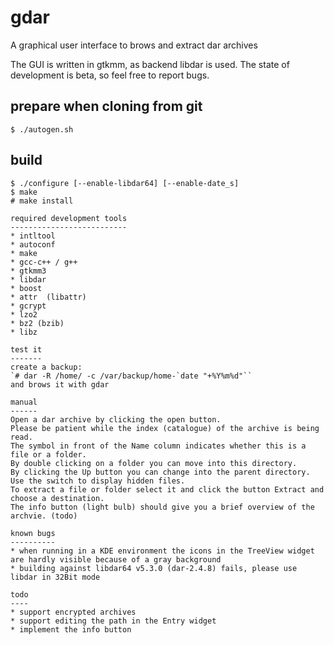 gdar 
====

A graphical user interface to brows and extract dar archives

The GUI is written in gtkmm, as backend libdar is used.
The state of development is beta, so feel free to report bugs.

prepare when cloning from git
-----------------------------
`$ ./autogen.sh`

build
-----
```
$ ./configure [--enable-libdar64] [--enable-date_s]
$ make
# make install

required development tools
--------------------------
* intltool
* autoconf
* make
* gcc-c++ / g++
* gtkmm3
* libdar
* boost
* attr  (libattr)
* gcrypt
* lzo2
* bz2 (bzib)
* libz

test it
-------
create a backup:
`# dar -R /home/ -c /var/backup/home-`date "+%Y%m%d"``
and brows it with gdar

manual
------
Open a dar archive by clicking the open button.
Please be patient while the index (catalogue) of the archive is being read.
The symbol in front of the Name column indicates whether this is a file or a folder.
By double clicking on a folder you can move into this directory.
By clicking the Up button you can change into the parent directory.
Use the switch to display hidden files.
To extract a file or folder select it and click the button Extract and choose a destination.
The info button (light bulb) should give you a brief overview of the archvie. (todo)

known bugs
----------
* when running in a KDE environment the icons in the TreeView widget are hardly visible because of a gray background
* building against libdar64 v5.3.0 (dar-2.4.8) fails, please use libdar in 32Bit mode

todo
----
* support encrypted archives
* support editing the path in the Entry widget
* implement the info button
